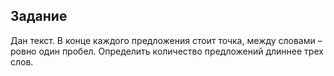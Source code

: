 ## Задание

Дан текст. В конце каждого предложения стоит точка, между словами – ровно один пробел. Определить количество предложений длиннее трех слов.